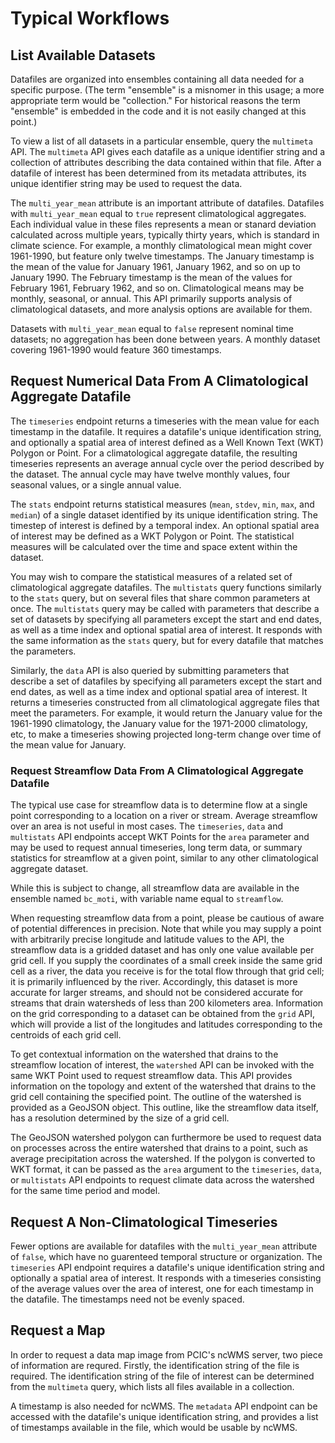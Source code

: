 # Typical Workflows

## List Available Datasets

Datafiles are organized into ensembles containing all data needed for a specific purpose. (The term "ensemble" is a misnomer in this usage; a more appropriate term would be "collection." For historical reasons the term "ensemble" is embedded in the code and it is not easily changed at this point.)

To view a list of all datasets in a particular ensemble, query the `multimeta` API. The `multimeta` API gives each datafile as a unique identifier string and a collection of attributes describing the data contained within that file. After a datafile of interest has been determined from its metadata attributes, its unique identifier string may be used to request the data.

The `multi_year_mean` attribute is an important attribute of datafiles. Datafiles with `multi_year_mean` equal to `true` represent climatological aggregates. Each individual value in these files represents a mean or stanard deviation calculated across multiple years, typically thirty years, which is standard in climate science. For example, a monthly climatological mean might cover 1961-1990, but feature only twelve timestamps. The January timestamp is the mean of the value for January 1961, January 1962, and so on up to January 1990. The February timestamp is the mean of the values for February 1961, February 1962, and so on. Climatological means may be monthly, seasonal, or annual. This API primarily supports analysis of climatological datasets, and more analysis options are available for them.

Datasets with `multi_year_mean` equal to `false` represent nominal time datasets; no aggregation has been done between years. A monthly dataset covering 1961-1990 would feature 360 timestamps.

## Request Numerical Data From A Climatological Aggregate Datafile

The `timeseries` endpoint returns a timeseries with the mean value for each timestamp in the datafile. It requires a datafile's unique identification string, and optionally a spatial area of interest defined as a Well Known Text (WKT) Polygon or Point. For a climatological aggregate datafile, the resulting timeseries represents an average annual cycle over the period described by the dataset. The annual cycle may have twelve monthly values, four seasonal values, or a single annual value.

The `stats` endpoint returns statistical measures (`mean`, `stdev`, `min`, `max`, and `median`) of a single dataset identified by its unique identification string. The timestep of interest is defined by a temporal index. An optional spatial area of interest may be defined as a WKT Polygon or Point. The statistical measures will be calculated over the time and space extent within the dataset.

You may wish to compare the statistical measures of a related set of climatological aggregate datafiles. The `multistats` query functions similarly to the `stats` query, but on several files that share common parameters at once. The `multistats` query may be called with parameters that describe a set of datasets by specifying all parameters except the start and end dates, as well as a time index and optional spatial area of interest. It responds with the same information as the `stats` query, but for every datafile that matches the parameters.

Similarly, the `data` API is also queried by submitting parameters that describe a set of datafiles by specifying all parameters except the start and end dates, as well as a time index and optional spatial area of interest. It returns a timeseries constructed from all climatological aggregate files that meet the parameters. For example, it would return the January value for the 1961-1990 climatology, the January value for the 1971-2000 climatology, etc, to make a timeseries showing projected long-term change over time of the mean value for January.

### Request Streamflow Data From A Climatological Aggregate Datafile

The typical use case for streamflow data is to determine flow at a single point corresponding to a location on a river or stream. Average streamflow over an area is not useful in most cases. The `timeseries`, `data` and `multistats` API endpoints accept WKT Points for the `area` parameter and may be used to request annual timeseries, long term data, or summary statistics for streamflow at a given point, similar to any other climatological aggregate dataset. 

While this is subject to change, all streamflow data are available in the ensemble named `bc_moti`, with variable name equal to `streamflow`.

When requesting streamflow data from a point, please be cautious of aware of potential differences in precision. Note that while you may supply a point with arbitrarily precise longitude and latitude values to the API, the streamflow data is a gridded dataset and has only one value available per grid cell. If you supply the coordinates of a small creek inside the same grid cell as a river, the data you receive is for the total flow through that grid cell; it is primarily influenced by the river. Accordingly, this dataset is more accurate for larger streams, and should not be considered accurate for streams that drain watersheds of less than 200 kilometers area. Information on the grid corresponding to a dataset can be obtained from the `grid` API, which will provide a list of the longitudes and latitudes corresponding to the centroids of each grid cell.

To get contextual information on the watershed that drains to the streamflow location of interest, the `watershed` API can be invoked with the same WKT Point used to request streamflow data. This API provides information on the topology and extent of the watershed that drains to the grid cell containing the specified point. The outline of the watershed is provided as a GeoJSON object. This outline, like the streamflow data itself, has a resolution determined by the size of a grid cell.

The GeoJSON watershed polygon can furthermore be used to request data on processes across the entire watershed that drains to a point, such as average precipitation across the watershed. If the polygon is converted to WKT format, it can be passed as the `area` argument to the `timeseries`, `data`, or `multistats` API endpoints to request climate data across the watershed for the same time period and model.


## Request A Non-Climatological Timeseries

Fewer options are available for datafiles with the `multi_year_mean` attribute of `false`, which have no guarenteed temporal structure or organization. The `timeseries` API endpoint requires a datafile's unique identification string and optionally a spatial area of interest. It responds with a timeseries consisting of the average values over the area of interest, one for each timestamp in the datafile. The timestamps need not be evenly spaced.

## Request a Map 

In order to request a data map image from PCIC's ncWMS server, two piece of information are requred. Firstly, the identification string of the file is required. The identification string of the file of interest can be determined from the `multimeta` query, which lists all files available in a collection.

A timestamp is also needed for ncWMS. The `metadata` API endpoint can be accessed with the datafile's unique identification string, and provides a list of timestamps available in the file, which would be usable by ncWMS.